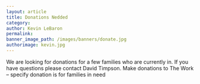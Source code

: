```yaml
---
layout: article
title: Donations Nedded
category:
author: Kevin LeBaron
permalink:
banner_image_path: /images/banners/donate.jpg
authorimage: kevin.jpg
---
```



We are looking for donations for a few families who are currently in. If you have questions please contact David Timpson. Make donations to The Work – specify donation is for families in need